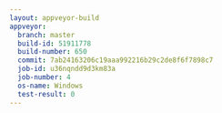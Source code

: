 ```yaml
---
layout: appveyor-build
appveyor:
  branch: master
  build-id: 51911778
  build-number: 650
  commit: 7ab24163206c19aaa992216b29c2de8f6f7898c7
  job-id: u36nqndd9d3km83a
  job-number: 4
  os-name: Windows
  test-result: 0
---
```

